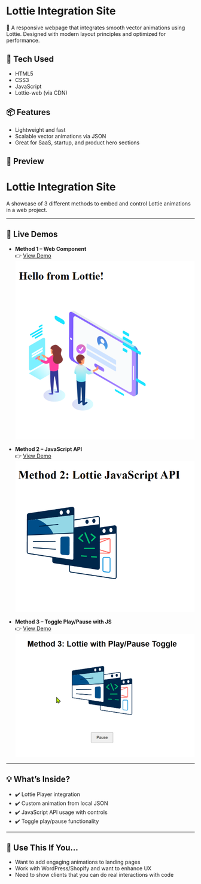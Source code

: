 # Lottie Integration Site

🎨 A responsive webpage that integrates smooth vector animations using Lottie. Designed with modern layout principles and optimized for performance.

## 🔧 Tech Used
- HTML5
- CSS3
- JavaScript
- Lottie-web (via CDN)


## 📦 Features
- Lightweight and fast
- Scalable vector animations via JSON
- Great for SaaS, startup, and product hero sections

## 📸 Preview
# Lottie Integration Site

A showcase of 3 different methods to embed and control Lottie animations in a web project.

---

## 🔗 Live Demos

- **Method 1 – Web Component**  
  👉 [View Demo](https://itz-akhilesh.github.io/lottie-integration-site/index.html)  
  ![Method 1 Screenshot](assets/screenshot-method-1.png)


- **Method 2 – JavaScript API**  
  👉 [View Demo](https://itz-akhilesh.github.io/lottie-integration-site/method-2-js-api.html)  
  ![Method 2 Screenshot](assets/screenshot-method-2.png)

- **Method 3 – Toggle Play/Pause with JS**  
  👉 [View Demo](https://itz-akhilesh.github.io/lottie-integration-site/method-3-toggle.html)  
  ![Method 3 Screenshot](assets/screenshot-method-3.png)

---

## 💡 What’s Inside?

- ✔️ Lottie Player integration
- ✔️ Custom animation from local JSON
- ✔️ JavaScript API usage with controls
- ✔️ Toggle play/pause functionality

---

## 📌 Use This If You...

- Want to add engaging animations to landing pages
- Work with WordPress/Shopify and want to enhance UX
- Need to show clients that you can do real interactions with code


```md

